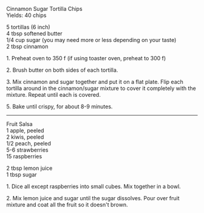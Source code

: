 
Cinnamon Sugar Tortilla Chips  
Yields: 40 chips    
    
5 tortillas (6 inch)  
4 tbsp softened butter  
1/4 cup sugar (you may need more or less depending on your taste)  
2 tbsp cinnamon  
    

1\. Preheat oven to 350 f (if using toaster oven, preheat to 300 f)   
    
2\. Brush butter on both sides of each tortilla.   
    
    
3\. Mix cinnamon and sugar together and put it on a flat plate. Flip each tortilla around in the cinnamon/sugar mixture to cover it completely with the mixture. Repeat until each is covered.  
    
    
    
5\. Bake until crispy, for about 8-9 minutes.   

---    
Fruit Salsa  
1 apple, peeled  
2 kiwis, peeled  
1/2 peach, peeled  
5-6 strawberries  
15 raspberries  
    
2 tbsp lemon juice  
1 tbsp sugar  
    

1\. Dice all except raspberries into small cubes. Mix together in a bowl.  
    
    
    
2\. Mix lemon juice and sugar until the sugar dissolves. Pour over fruit mixture and coat all the fruit so it doesn't brown.   
    
    
